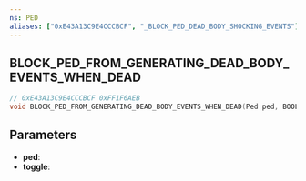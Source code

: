 ```yaml
---
ns: PED
aliases: ["0xE43A13C9E4CCCBCF", "_BLOCK_PED_DEAD_BODY_SHOCKING_EVENTS"]
---
```

## BLOCK_PED_FROM_GENERATING_DEAD_BODY_EVENTS_WHEN_DEAD

```c
// 0xE43A13C9E4CCCBCF 0xFF1F6AEB
void BLOCK_PED_FROM_GENERATING_DEAD_BODY_EVENTS_WHEN_DEAD(Ped ped, BOOL toggle);
```

## Parameters
* **ped**: 
* **toggle**: 

